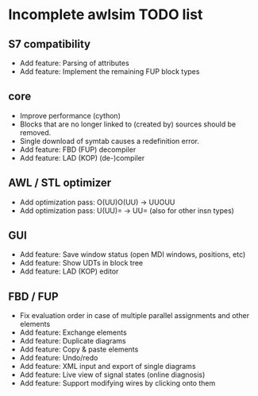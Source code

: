 Incomplete awlsim TODO list
===========================

S7 compatibility
----------------

* Add feature: Parsing of attributes
* Add feature: Implement the remaining FUP block types

core
----

* Improve performance (cython)
* Blocks that are no longer linked to (created by) sources should be removed.
* Single download of symtab causes a redefinition error.
* Add feature: FBD (FUP) decompiler
* Add feature: LAD (KOP) (de-)compiler

AWL / STL optimizer
-------------------

* Add optimization pass: O(UU)O(UU) -> UUOUU
* Add optimization pass: U(UU)= -> UU=  (also for other insn types)

GUI
---

* Add feature: Save window status (open MDI windows, positions, etc)
* Add feature: Show UDTs in block tree
* Add feature: LAD (KOP) editor

FBD / FUP
---------

* Fix evaluation order in case of multiple parallel assignments and other elements
* Add feature: Exchange elements
* Add feature: Duplicate diagrams
* Add feature: Copy & paste elements
* Add feature: Undo/redo
* Add feature: XML input and export of single diagrams
* Add feature: Live view of signal states (online diagnosis)
* Add feature: Support modifying wires by clicking onto them
